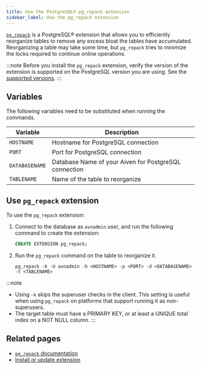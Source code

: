 ```yaml
---
title: Use the PostgreSQL® pg_repack extension
sidebar_label: Use the pg_repack extension
---
```


[`pg_repack`](https://reorg.github.io/pg_repack/) is a PostgreSQL® extension that allows you to efficiently reorganize tables to remove any excess bloat the tables have accumulated.
Reorganizing a table may take some time, but `pg_repack` tries to minimize the locks required to continue online operations.

:::note
Before you install the `pg_repack` extension, verify the version of the
extension is supported on the PostgreSQL version you are using. See the [supported versions](https://reorg.github.io/pg_repack/).
:::

## Variables

The following variables need to be substituted when running the
commands.

|    Variable    |                      Description                      |
|----------------|-------------------------------------------------------|
| `HOSTNAME`     | Hostname for PostgreSQL connection                    |
| `PORT`         | Port for PostgreSQL connection                        |
| `DATABASENAME` | Database Name of your Aiven for PostgreSQL connection |
| `TABLENAME`    | Name of the table to reorganize                       |

## Use `pg_repack` extension

To use the `pg_repack` extension:

1.  Connect to the database as `avnadmin` user, and run the following
    command to create the extension:

    ```sql
    CREATE EXTENSION pg_repack;
    ```

1.  Run the `pg_repack` command on the table to reorganize it.

    ```bas
    pg_repack -k -U avnadmin -h <HOSTNAME> -p <PORT> -d <DATABASENAME> -t <TABLENAME>
    ```

:::note
- Using `-k` skips the superuser checks in the client. This setting is
  useful when using `pg_repack` on platforms that support running it as non-superusers.
- The target table must have a PRIMARY KEY, or at least a UNIQUE total index on a NOT NULL column.
:::

## Related pages

- [`pg_repack` documentation](https://reorg.github.io/pg_repack/)
- [Install or update extension](/docs/products/postgresql/howto/manage-extensions)

